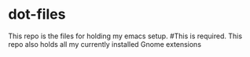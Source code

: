 dot-files
=========
This repo is the files for holding my emacs setup.
#This is required. This repo also holds all my currently installed Gnome extensions
